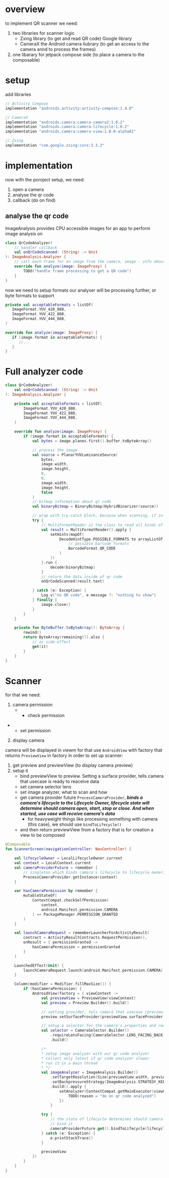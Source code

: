 # overview

to implement QR scanner we need: 
1. two libraries for scanner logic 
   - Zxing library (to get and read QR code) Google library
   - CameraX the Android camera liubrary (to get an access to the camera annd to process the frames)
3. one libarary for jetpack compose side (to place a camera to the composable)


# setup

add libraries
```kotlin
// Activity Compose
implementation "androidx.activity:activity-compose:1.4.0"

// CameraX
implementation "androidx.camera:camera-camera2:1.0.2"
implementation "androidx.camera:camera-lifecycle:1.0.2"
implementation "androidx.camera:camera-view:1.0.0-alpha81"

// Zxing
implementation "com.google.zxing:core:3.3.3"
```

# implementation

now with the poroject setup, we need:
1. open a camera
2. analyse the qr code
3. callback (do on find)


## analyse the qr code

ImageAnalysis provides CPU accessible images for an app to perform image analysis on
```kotlin
class QrCodeAnalyzer(
    // handler callback
    val onQrCodeScanned: (String) -> Unit
): ImageAnalysis.Analyzer {
    // call each frame for an image from the camera, image - info about specific frame
    override fun analyze(image: ImageProxy) {
        TODO("handle frame processing to get a QR code")
    }
}
```

now we need to setup formats our analyser will be processing further, or byte formats to support
```kotlin
private val acceptableFormats = listOf(
   ImageFormat.YUV_420_888,
   ImageFormat.YUV_422_888,
   ImageFormat.YUV_444_888,
)

override fun analyze(image: ImageProxy) {
   if (image.format in acceptableFormats) {
      //...
   }
}
```


# Full analyzer code

```kotlin
class QrCodeAnalyzer(
    val onQrCodeScanned: (String) -> Unit
): ImageAnalysis.Analyzer {

    private val acceptableFormats = listOf(
        ImageFormat.YUV_420_888,
        ImageFormat.YUV_422_888,
        ImageFormat.YUV_444_888,
    )

    override fun analyze(image: ImageProxy) {
        if (image.format in acceptableFormats) {
            val bytes = image.planes.first().buffer.toByteArray()

            // process the image
            val source = PlanarYUVLuminanceSource(
                bytes,
                image.width,
                image.height,
                0,
                0,
                image.width,
                image.height,
                false
            )
            // bitmap information about qr code
            val binaryBitmap = BinaryBitmap(HybridBinarizer(source))

            // wrap with try-catch block, because when scanning, if in the particular frame no qr code, that would throw an exception
            try {
                // MultiFormatReader is the class to read all kinds of forms of data (in this case qr code specified)
                val result = MultiFormatReader().apply {
                    setHints(mapOf(
                        DecodeHintType.POSSIBLE_FORMATS to arrayListOf(
                            // possible barcode formats
                            BarcodeFormat.QR_CODE
                        )
                    ))
                }.run {
                    decode(binaryBitmap)
                }
                // return the data inside of qr code
                onQrCodeScanned(result.text)

            } catch (e: Exception) {
                Log.v("no QR code", e.message ?: "nothing to show")
            } finally {
                image.close()
            }
        }
    }

    private fun ByteBuffer.toByteArray(): ByteArray {
        rewind()
        return ByteArray(remaining()).also {
            // as side-effect
            get(it)
        }
    }
}
```

# Scanner

for that we need:
1. camera permission
   - + check permission
- + set permission
2. display camera

camera will be displayed in viewm for that use `AndroidView` with factory that returns `PreviewView`
in factory in order to set up scanner:
1. get preview and previewView (to display camera preview)
2. setup it
   - bind previewView to preview. Setting a surface provider, tells camera that usecase is ready to reaceive data 
   - set camera selector lens
   - set image analyzer, what to scan and how
   - get camera provider future `ProcessCameraProvider`, **_binds a camera's lifecycle to the Lifecycle Owner, lifecycle state will determine should camera open, start, stop or close. And when started, use case will receive camera's data_**
      - for heavyweight things like processing something with camera (this case), we should use `bindToLifecycle()`
   - and then return previewView from a factory that is for creation a view to be composed

```kotlin
@Composable
fun ScannerScreen(navigationController: NavController) {

    val lifecycleOwner = LocalLifecycleOwner.current
    val context = LocalContext.current
    val cameraProviderFuture = remember {
        // singleton which binds camera's lifecycle to lifecycle owner, and the state of lifefycle lets open a camera and more
        ProcessCameraProvider.getInstance(context)
    }

    var hasCameraPermission by remember {
        mutableStateOf(
            ContextCompat.checkSelfPermission(
                context,
                android.Manifest.permission.CAMERA
            ) == PackageManager.PERMISSION_GRANTED
        )
    }

    val launchCameraRequest = rememberLauncherForActivityResult(
        contract = ActivityResultContracts.RequestPermission(),
        onResult = { permissionGranted ->
            hasCameraPermission = permissionGranted
        }
    )

    LaunchedEffect(Unit) {
        launchCameraRequest.launch(android.Manifest.permission.CAMERA)
    }

    Column(modifier = Modifier.fillMaxSize()) {
        if (hasCameraPermission) {
            AndroidView(factory = { viewContext ->
                val previewView = PreviewView(viewContext)
                val preview = Preview.Builder().build()

                // setting provider, tels camera that usecase (preview where to render) ready to receive a data (images), if removed, this process stops
                preview.setSurfaceProvider(previewView.surfaceProvider)

                // setup a selector for the camera's properties and requirements to select a camera
                val selector = CameraSelector.Builder()
                    .requireLensFacing(CameraSelector.LENS_FACING_BACK)
                    .build()

                /*
                * setup image analyzer with our qr code analyzer
                * collect only latest if qr code analyzer slower
                * run it in a main thread
                * */
                val imageAnalyzer = ImageAnalysis.Builder()
                    .setTargetResolution(Size(previewView.width, previewView.height))
                    .setBackpressureStrategy(ImageAnalysis.STRATEGY_KEEP_ONLY_LATEST)
                    .build().apply {
                        setAnalyzer(ContextCompat.getMainExecutor(viewContext), QrCodeAnalyzer { qrCodeData ->
                            TODO(reason = "do on qr code analyzed")
                        })
                    }

                try {
                    // the state of lifecycle determines should camera open, started, stopped and closed
                    // bind it
                    cameraProviderFuture.get().bindToLifecycle(lifecycleOwner, selector, preview)
                } catch (e: Exception) {
                    e.printStackTrace()
                }

                previewView
            })
        }
    }
}
```

